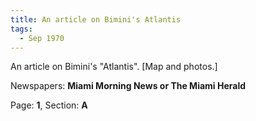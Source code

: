 ```yaml
---  
title: An article on Bimini's Atlantis  
tags:  
  - Sep 1970  
---  
```

  
An article on Bimini's "Atlantis". [Map and photos.]  
  
Newspapers: **Miami Morning News or The Miami Herald**  
  
Page: **1**, Section: **A** 
